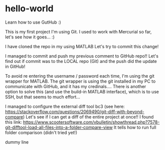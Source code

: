 # hello-world
Learn how to use GutHub :)

This is my first project I'm using Git.
I used to work with Mercurial so far, let's see how it goes... :)

I have cloned the repo in my using MATLAB
Let's try to commit this change!

I managed to commit and push my previous comment to GitHub repo!!
Let's find out if commit was to the LOCAL repo (Git) and the push did the update in GitHub!

To avoid re entering the username / password each time, I'm using the git wrapper for MATLAB.
The git wrapper is using the git installed in my PC to communicate with GitHub, and it has my credinals....
There is another option to solve this (and use the build-in MATLAB interface), which is to use SSH, but that seems to much effort...

I managed to configure the external diff tool bc3 (see here: https://stackoverflow.com/questions/2069490/git-diff-with-beyond-compare)
Let's see if  I can get a diff of the entire project at once!!
I found this link: https://www.scootersoftware.com/vbulletin/showthread.php?7578-git-difftool-load-all-files-into-a-folder-compare-view
It tells how to run full folder comparison (didn't tried yet!)

dummy line